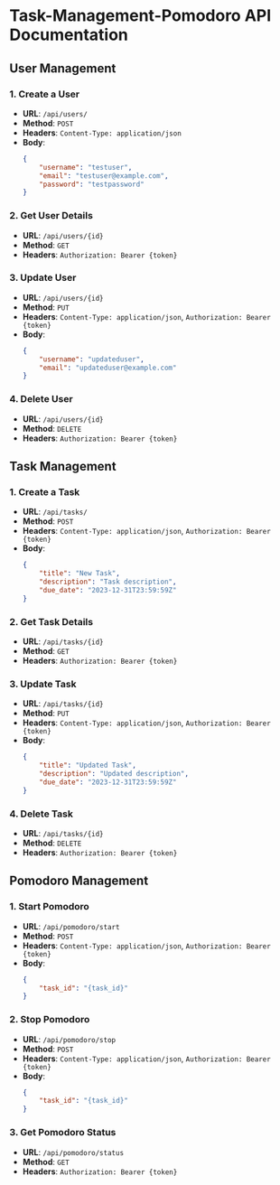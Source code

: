 # Task-Management-Pomodoro API Documentation

## User Management

### 1. Create a User
- **URL**: `/api/users/`
- **Method**: `POST`
- **Headers**: `Content-Type: application/json`
- **Body**:
    ```json
    {
        "username": "testuser",
        "email": "testuser@example.com",
        "password": "testpassword"
    }
    ```

### 2. Get User Details
- **URL**: `/api/users/{id}`
- **Method**: `GET`
- **Headers**: `Authorization: Bearer {token}`

### 3. Update User
- **URL**: `/api/users/{id}`
- **Method**: `PUT`
- **Headers**: `Content-Type: application/json`, `Authorization: Bearer {token}`
- **Body**:
    ```json
    {
        "username": "updateduser",
        "email": "updateduser@example.com"
    }
    ```

### 4. Delete User
- **URL**: `/api/users/{id}`
- **Method**: `DELETE`
- **Headers**: `Authorization: Bearer {token}`

## Task Management

### 1. Create a Task
- **URL**: `/api/tasks/`
- **Method**: `POST`
- **Headers**: `Content-Type: application/json`, `Authorization: Bearer {token}`
- **Body**:
    ```json
    {
        "title": "New Task",
        "description": "Task description",
        "due_date": "2023-12-31T23:59:59Z"
    }
    ```

### 2. Get Task Details
- **URL**: `/api/tasks/{id}`
- **Method**: `GET`
- **Headers**: `Authorization: Bearer {token}`

### 3. Update Task
- **URL**: `/api/tasks/{id}`
- **Method**: `PUT`
- **Headers**: `Content-Type: application/json`, `Authorization: Bearer {token}`
- **Body**:
    ```json
    {
        "title": "Updated Task",
        "description": "Updated description",
        "due_date": "2023-12-31T23:59:59Z"
    }
    ```

### 4. Delete Task
- **URL**: `/api/tasks/{id}`
- **Method**: `DELETE`
- **Headers**: `Authorization: Bearer {token}`

## Pomodoro Management

### 1. Start Pomodoro
- **URL**: `/api/pomodoro/start`
- **Method**: `POST`
- **Headers**: `Content-Type: application/json`, `Authorization: Bearer {token}`
- **Body**:
    ```json
    {
        "task_id": "{task_id}"
    }
    ```

### 2. Stop Pomodoro
- **URL**: `/api/pomodoro/stop`
- **Method**: `POST`
- **Headers**: `Content-Type: application/json`, `Authorization: Bearer {token}`
- **Body**:
    ```json
    {
        "task_id": "{task_id}"
    }
    ```

### 3. Get Pomodoro Status
- **URL**: `/api/pomodoro/status`
- **Method**: `GET`
- **Headers**: `Authorization: Bearer {token}`